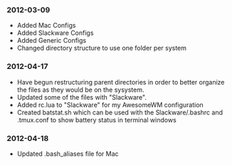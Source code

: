 ### 2012-03-09
*   Added Mac Configs
*   Added Slackware Configs
*   Added Generic Configs
*   Changed directory structure to use one folder per system

### 2012-04-17
*   Have begun restructuring parent directories in order to better organize the files as they would be on the sysystem.
*   Updated some of the files with "Slackware".
*   Added rc.lua to "Slackware" for my AwesomeWM configuration
*   Created batstat.sh which can be used with the Slackware/.bashrc and .tmux.conf to show battery status in terminal windows

### 2012-04-18
*   Updated .bash_aliases file for Mac
